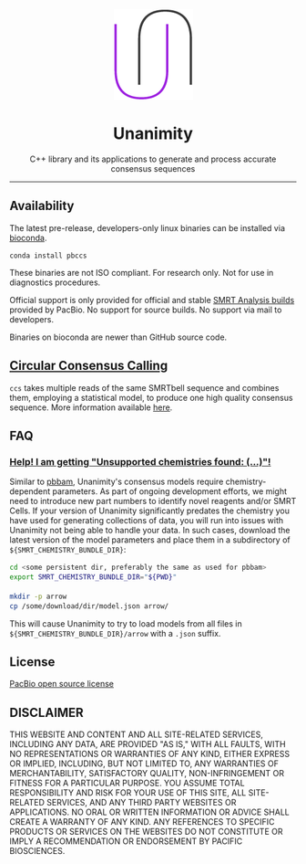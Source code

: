 <p align="center">
  <img src="doc/img/unanimity.png" alt="unanimity logo"/>
</p>
<h1 align="center">Unanimity</h1>
<p align="center">C++ library and its applications to generate and process accurate consensus sequences</p>

***
## Availability
The latest pre-release, developers-only linux binaries can be installed via [bioconda](https://bioconda.github.io/).

    conda install pbccs

These binaries are not ISO compliant.
For research only.
Not for use in diagnostics procedures.

Official support is only provided for official and stable
[SMRT Analysis builds](http://www.pacb.com/products-and-services/analytical-software/)
provided by PacBio.
No support for source builds.
No support via mail to developers.

Binaries on bioconda are newer than GitHub source code.

## [Circular Consensus Calling](doc/PBCCS.md)

`ccs` takes multiple reads of the same SMRTbell sequence and combines
them, employing a statistical model, to produce one high quality consensus sequence.
More information available [here](doc/PBCCS.md).

## FAQ

### [Help! I am getting "Unsupported chemistries found: (...)"!](#model-data)

Similar to [pbbam](https://github.com/PacificBiosciences/pbbam), Unanimity's consensus
models require chemistry-dependent parameters. As part of ongoing development efforts,
we might need to introduce new part numbers to identify novel reagents and/or SMRT Cells.
If your version of Unanimity significantly predates the chemistry you have used for
generating collections of data, you will run into issues with Unanimity not being able
to handle your data. In such cases, download the latest version of the model parameters
and place them in a subdirectory of `${SMRT_CHEMISTRY_BUNDLE_DIR}`:

  ```sh
  cd <some persistent dir, preferably the same as used for pbbam>
  export SMRT_CHEMISTRY_BUNDLE_DIR="${PWD}"

  mkdir -p arrow
  cp /some/download/dir/model.json arrow/
  ```

This will cause Unanimity to try to load models from all files in `${SMRT_CHEMISTRY_BUNDLE_DIR}/arrow`
with a `.json` suffix.

## License
[PacBio open source license](LICENSE)

DISCLAIMER
----------
THIS WEBSITE AND CONTENT AND ALL SITE-RELATED SERVICES, INCLUDING ANY DATA, ARE PROVIDED "AS IS," WITH ALL FAULTS, WITH NO REPRESENTATIONS OR WARRANTIES OF ANY KIND, EITHER EXPRESS OR IMPLIED, INCLUDING, BUT NOT LIMITED TO, ANY WARRANTIES OF MERCHANTABILITY, SATISFACTORY QUALITY, NON-INFRINGEMENT OR FITNESS FOR A PARTICULAR PURPOSE. YOU ASSUME TOTAL RESPONSIBILITY AND RISK FOR YOUR USE OF THIS SITE, ALL SITE-RELATED SERVICES, AND ANY THIRD PARTY WEBSITES OR APPLICATIONS. NO ORAL OR WRITTEN INFORMATION OR ADVICE SHALL CREATE A WARRANTY OF ANY KIND. ANY REFERENCES TO SPECIFIC PRODUCTS OR SERVICES ON THE WEBSITES DO NOT CONSTITUTE OR IMPLY A RECOMMENDATION OR ENDORSEMENT BY PACIFIC BIOSCIENCES.
